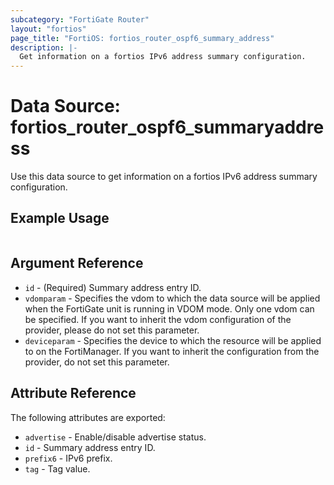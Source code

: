 ```yaml
---
subcategory: "FortiGate Router"
layout: "fortios"
page_title: "FortiOS: fortios_router_ospf6_summary_address"
description: |-
  Get information on a fortios IPv6 address summary configuration.
---
```


# Data Source: fortios_router_ospf6_summaryaddress
Use this data source to get information on a fortios IPv6 address summary configuration.


## Example Usage

```hcl

```

## Argument Reference

* `id` - (Required) Summary address entry ID.
* `vdomparam` - Specifies the vdom to which the data source will be applied when the FortiGate unit is running in VDOM mode. Only one vdom can be specified. If you want to inherit the vdom configuration of the provider, please do not set this parameter.
* `deviceparam` - Specifies the device to which the resource will be applied to on the FortiManager. If you want to inherit the configuration from the provider, do not set this parameter.

## Attribute Reference

The following attributes are exported:

* `advertise` - Enable/disable advertise status.
* `id` - Summary address entry ID.
* `prefix6` - IPv6 prefix.
* `tag` - Tag value.
